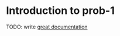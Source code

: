 # Introduction to prob-1

TODO: write [great documentation](http://jacobian.org/writing/what-to-write/)

